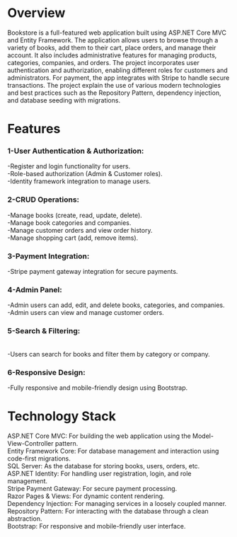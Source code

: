 # Overview
Bookstore is a full-featured web application built using ASP.NET Core MVC and Entity Framework. The application allows users to browse through a variety of books, add them to their cart, place orders, and manage their account. It also includes administrative features for managing products, categories, companies, and orders. The project incorporates user authentication and authorization, enabling different roles for customers and administrators. For payment, the app integrates with Stripe to handle secure transactions. The project explain the use of various modern technologies and best practices such as the Repository Pattern, dependency injection, and database seeding with migrations.

# Features

<h3> 1-User Authentication & Authorization:</h3>
-Register and login functionality for users.<br>
-Role-based authorization (Admin & Customer roles).<br>
-Identity framework integration to manage users.

<h3>2-CRUD Operations:</h3>
-Manage books (create, read, update, delete).<br>
-Manage book categories and companies.<br>
-Manage customer orders and view order history.<br>
-Manage shopping cart (add, remove items).

<h3>3-Payment Integration:</h3>
-Stripe payment gateway integration for secure payments.

<h3>4-Admin Panel:</h3>
-Admin users can add, edit, and delete books, categories, and companies.<br>
-Admin users can view and manage customer orders.

<h3>5-Search & Filtering:</h3><br>
-Users can search for books and filter them by category or company.

<h3>6-Responsive Design:</h3>
-Fully responsive and mobile-friendly design using Bootstrap.

# Technology Stack
ASP.NET Core MVC: For building the web application using the Model-View-Controller pattern.<br>
Entity Framework Core: For database management and interaction using code-first migrations.<br> 
SQL Server: As the database for storing books, users, orders, etc.<br>
ASP.NET Identity: For handling user registration, login, and role management.<br>
Stripe Payment Gateway: For secure payment processing.<br>
Razor Pages & Views: For dynamic content rendering.<br>
Dependency Injection: For managing services in a loosely coupled manner.<br>
Repository Pattern: For interacting with the database through a clean abstraction.<br>
Bootstrap: For responsive and mobile-friendly user interface.<br>

